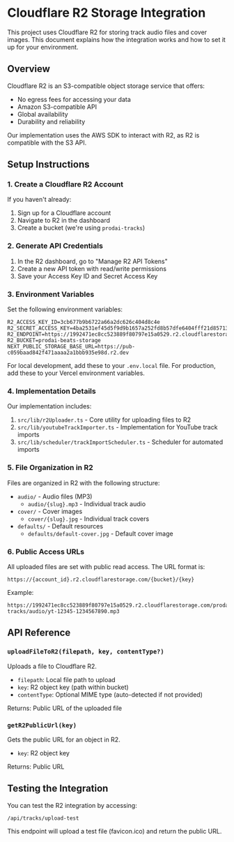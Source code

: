 # Cloudflare R2 Storage Integration

This project uses Cloudflare R2 for storing track audio files and cover images. This document explains how the integration works and how to set it up for your environment.

## Overview

Cloudflare R2 is an S3-compatible object storage service that offers:
- No egress fees for accessing your data
- Amazon S3-compatible API
- Global availability
- Durability and reliability

Our implementation uses the AWS SDK to interact with R2, as R2 is compatible with the S3 API.

## Setup Instructions

### 1. Create a Cloudflare R2 Account

If you haven't already:
1. Sign up for a Cloudflare account
2. Navigate to R2 in the dashboard
3. Create a bucket (we're using `prodai-tracks`)

### 2. Generate API Credentials

1. In the R2 dashboard, go to "Manage R2 API Tokens"
2. Create a new API token with read/write permissions
3. Save your Access Key ID and Secret Access Key

### 3. Environment Variables

Set the following environment variables:

```
R2_ACCESS_KEY_ID=3cb677b9b6722a66a2dc626c404d8c4e
R2_SECRET_ACCESS_KEY=4ba2531ef45d5f9d9b1657a252fd8b57dfe6404fff21d85713a3c9e8355cfadd
R2_ENDPOINT=https://1992471ec8cc523889f80797e15a0529.r2.cloudflarestorage.com
R2_BUCKET=prodai-beats-storage
NEXT_PUBLIC_STORAGE_BASE_URL=https://pub-c059baad842f471aaaa2a1bbb935e98d.r2.dev
```

For local development, add these to your `.env.local` file.
For production, add these to your Vercel environment variables.

### 4. Implementation Details

Our implementation includes:

1. `src/lib/r2Uploader.ts` - Core utility for uploading files to R2
2. `src/lib/youtubeTrackImporter.ts` - Implementation for YouTube track imports
3. `src/lib/scheduler/trackImportScheduler.ts` - Scheduler for automated imports

### 5. File Organization in R2

Files are organized in R2 with the following structure:

- `audio/` - Audio files (MP3)
  - `audio/{slug}.mp3` - Individual track audio
- `cover/` - Cover images
  - `cover/{slug}.jpg` - Individual track covers
- `defaults/` - Default resources
  - `defaults/default-cover.jpg` - Default cover image

### 6. Public Access URLs

All uploaded files are set with public read access. The URL format is:

```
https://{account_id}.r2.cloudflarestorage.com/{bucket}/{key}
```

Example:
```
https://1992471ec8cc523889f80797e15a0529.r2.cloudflarestorage.com/prodai-tracks/audio/yt-12345-1234567890.mp3
```

## API Reference

### `uploadFileToR2(filepath, key, contentType?)`

Uploads a file to Cloudflare R2.

- `filepath`: Local file path to upload
- `key`: R2 object key (path within bucket)
- `contentType`: Optional MIME type (auto-detected if not provided)

Returns: Public URL of the uploaded file

### `getR2PublicUrl(key)`

Gets the public URL for an object in R2.

- `key`: R2 object key

Returns: Public URL

## Testing the Integration

You can test the R2 integration by accessing:

```
/api/tracks/upload-test
```

This endpoint will upload a test file (favicon.ico) and return the public URL. 